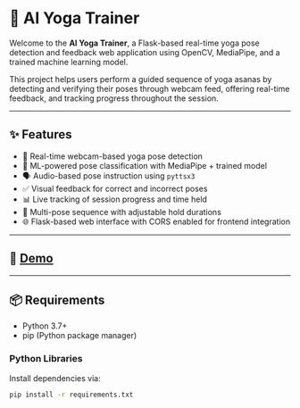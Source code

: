 # 🧘 AI Yoga Trainer

Welcome to the **AI Yoga Trainer**, a Flask-based real-time yoga pose detection and feedback web application using OpenCV, MediaPipe, and a trained machine learning model.

This project helps users perform a guided sequence of yoga asanas by detecting and verifying their poses through webcam feed, offering real-time feedback, and tracking progress throughout the session.

---

## ✨ Features

- 📸 Real-time webcam-based yoga pose detection
- 🧠 ML-powered pose classification with MediaPipe + trained model
- 🗣️ Audio-based pose instruction using `pyttsx3`
- ✅ Visual feedback for correct and incorrect poses
- 📊 Live tracking of session progress and time held
- 🔄 Multi-pose sequence with adjustable hold durations
- 🌐 Flask-based web interface with CORS enabled for frontend integration

---

## 🧪 [Demo](https://www.linkedin.com/posts/sai-teja-bejavada-00aa50289_machinelearning-computervision-healthtech-activity-7302058855557935105-mGus?utm_source=share&utm_medium=member_desktop&rcm=ACoAAEYZnQoBHaWI-LtiCoyLslQ6lQCsHSBEZB4)

---

## 📦 Requirements

- Python 3.7+
- pip (Python package manager)

### Python Libraries

Install dependencies via:

```bash
pip install -r requirements.txt
